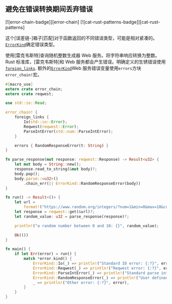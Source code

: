 ## 避免在错误转换期间丢弃错误

[![error-chain-badge]][error-chain] [![cat-rust-patterns-badge]][cat-rust-patterns]

这个[误差链-]箱子[匹配]对于函数返回的不同错误类型，可能是相对紧凑的。[`ErrorKind`]确定错误类型。

使用[雷克韦斯特]查询随机整数生成器 Web 服务。将字符串响应转换为整数。Rust 标准库，[雷克韦斯特]和 Web 服务都会产生错误。明确定义的生锈错误使用[`foreign_links`]. 额外的[`ErrorKind`]Web 服务错误变量使用`errors`方块`error_chain!`宏。

```rust
#[macro_use]
extern crate error_chain;
extern crate reqwest;

use std::io::Read;

error_chain! {
    foreign_links {
        Io(std::io::Error);
        Reqwest(reqwest::Error);
        ParseIntError(std::num::ParseIntError);
    }

    errors { RandomResponseError(t: String) }
}

fn parse_response(mut response: reqwest::Response) -> Result<u32> {
    let mut body = String::new();
    response.read_to_string(&mut body)?;
    body.pop();
    body.parse::<u32>()
        .chain_err(|| ErrorKind::RandomResponseError(body))
}

fn run() -> Result<()> {
    let url =
        format!("https://www.random.org/integers/?num=1&min=0&max=10&col=1&base=10&format=plain");
    let response = reqwest::get(&url)?;
    let random_value: u32 = parse_response(response)?;

    println!("a random number between 0 and 10: {}", random_value);

    Ok(())
}

fn main() {
    if let Err(error) = run() {
        match *error.kind() {
            ErrorKind::Io(_) => println!("Standard IO error: {:?}", error),
            ErrorKind::Reqwest(_) => println!("Reqwest error: {:?}", error),
            ErrorKind::ParseIntError(_) => println!("Standard parse int error: {:?}", error),
            ErrorKind::RandomResponseError(_) => println!("User defined error: {:?}", error),
            _ => println!("Other error: {:?}", error),
        }
    }
}
```

[`errorkind`]: https://docs.rs/error-chain/*/error_chain/example_generated/enum.ErrorKind.html
[`foreign_links`]: https://docs.rs/error-chain/*/error_chain/#foreign-links
[matching]: https://docs.rs/error-chain/*/error_chain/#matching-errors
